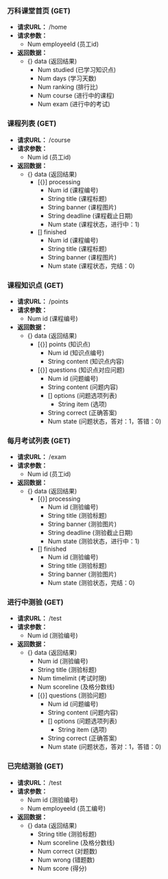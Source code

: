 ### 万科课堂首页 (GET)
- **请求URL：** /home
- **请求参数：** 
    - Num employeeId (员工id)
- **返回数据：** 
    - {} data (返回结果)
        - Num studied (已学习知识点)
        - Num days (学习天数)
        - Num ranking (排行比)
        - Num course (进行中的课程)
        - Num exam (进行中的考试)

### 课程列表 (GET)
- **请求URL：** /course
- **请求参数：** 
    - Num id (员工id)
- **返回数据：** 
    - {} data (返回结果)
        - [{}] processing
            - Num id (课程编号)
            - String title (课程标题)
            - String banner (课程图片)
            - String deadline (课程截止日期)
            - Num state (课程状态，进行中：1)
        - [] finished
            - Num id (课程编号)
            - String title (课程标题)
            - String banner (课程图片)
            - Num state (课程状态，完结：0)

### 课程知识点 (GET)
- **请求URL：** /points
- **请求参数：** 
    - Num id (课程编号)
- **返回数据：** 
    - {} data (返回结果)
        - [{}] points (知识点)
            - Num id (知识点编号)
            - String content (知识点内容)
        - [{}] questions (知识点对应问题)
            - Num id (问题编号)
            - String content (问题内容)
            - [] options (问题选项列表)
                - String item (选项)
            - String correct (正确答案)
            - Num state (问题状态，答对：1，答错：0)


### 每月考试列表 (GET)
- **请求URL：** /exam
- **请求参数：** 
    - Num id (员工id)
- **返回数据：** 
    - {} data (返回结果)
        - [{}] processing
            - Num id (测验编号)
            - String title (测验标题)
            - String banner (测验图片)
            - String deadline (测验截止日期)
            - Num state (测验状态，进行中：1)
        - [] finished
            - Num id (测验编号)
            - String title (测验标题)
            - String banner (测验图片)
            - Num state (测验状态，完结：0)

### 进行中测验 (GET)
- **请求URL：** /test
- **请求参数：** 
    - Num id (测验编号)
- **返回数据：** 
    - {} data (返回结果)
        - Num id (测验编号)
        - String title (测验标题)
        - Num timelimit (考试时限)
        - Num scoreline (及格分数线)
        - [{}] questions (测验问题)
            - Num id (问题编号)
            - String content (问题内容)
            - [] options (问题选项列表)
                - String item (选项)
            - String correct (正确答案)
            - Num state (问题状态，答对：1，答错：0)

### 已完结测验 (GET)
- **请求URL：** /test
- **请求参数：** 
    - Num id (测验编号)
    - Num employeeId (员工编号)
- **返回数据：** 
    - {} data (返回结果)
        - String title (测验标题)
        - Num scoreline (及格分数线)
        - Num correct (对题数)
        - Num wrong (错题数)
        - Num score (得分)